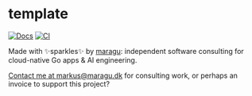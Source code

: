 # template

[![Docs](https://pkg.go.dev/badge/maragu.dev/template)](https://pkg.go.dev/maragu.dev/template)
[![CI](https://github.com/maragudk/template/actions/workflows/ci.yml/badge.svg)](https://github.com/maragudk/template/actions/workflows/ci.yml)

Made with ✨sparkles✨ by [maragu](https://www.maragu.dev/): independent software consulting for cloud-native Go apps & AI engineering.

[Contact me at markus@maragu.dk](mailto:markus@maragu.dk) for consulting work, or perhaps an invoice to support this project?
